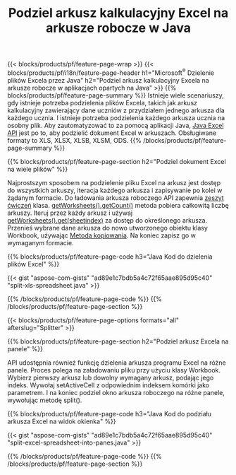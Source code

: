 ﻿---
title: Podziel arkusz kalkulacyjny Excel na arkusze robocze w Java
url: /pl/java/splitter/
description: Java kody źródłowe wyjaśniające, jak podzielić pliki Microsoft Excel na wiele dokumentów przy użyciu Javabiblioteki Excel
---
{{< blocks/products/pf/feature-page-wrap >}}
{{< blocks/products/pf/i18n/feature-page-header h1="Microsoft<sup>&reg;</sup> Dzielenie plików Excela przez Java" h2="Podziel arkusz kalkulacyjny Excela na arkusze robocze w aplikacjach opartych na Java" >}}
{{% blocks/products/pf/feature-page-summary %}}
Istnieje wiele scenariuszy, gdy istnieje potrzeba podzielenia plików Excela, takich jak arkusz kalkulacyjny zawierający dane uczniów z przydziałem jednego arkusza dla każdego ucznia. I istnieje potrzeba podzielenia każdego arkusza ucznia na osobny plik. Aby zautomatyzować to za pomocą aplikacji Java, [Java Excel API](/cells/java/) jest po to, aby podzielić dokument Excel w arkuszach. Obsługiwane formaty to XLS, XLSX, XLSB, XLSM, ODS. 
{{% /blocks/products/pf/feature-page-summary %}}

{{% blocks/products/pf/feature-page-section h2="Podziel dokument Excel na wiele plików" %}}

Najprostszym sposobem na podzielenie pliku Excel na arkusz jest dostęp do wszystkich arkuszy, iteracja każdego arkusza i zapisywanie po kolei w żądanym formacie. Do ładowania arkusza roboczego API zapewnia [zeszyt ćwiczeń](https://reference.aspose.com/cells/java/com.aspose.cells/Workbook) klasa. [getWorksheets().getCount()](https://reference.aspose.com/cells/java/com.aspose.cells/worksheetcollection#Count) metoda pobiera całkowitą liczbę arkuszy. Iteruj przez każdy arkusz i używaj [getWorksheets().get(sheetindex)](https://reference.aspose.com/cells/java/com.aspose.cells/worksheetcollection#get) za dostęp do określonego arkusza. Przenieś wybrane dane arkusza do nowo utworzonego obiektu klasy Workbook, używając [Metoda kopiowania](https://reference.aspose.com/cells/java/com.aspose.cells/workbook#copy(com.aspose.cells.Workbook)). Na koniec zapisz go w wymaganym formacie.

{{% blocks/products/pf/feature-page-code h3="Java Kod do dzielenia plików Excel" %}}

{{< gist "aspose-com-gists" "ad89e1c7bdb5a4c72f65aae895d95c40" "split-xls-spreadsheet.java" >}}

{{% /blocks/products/pf/feature-page-code %}}
{{% /blocks/products/pf/feature-page-section %}}

{{< blocks/products/pf/feature-page-options formats="all" afterslug="Splitter" >}}

{{% blocks/products/pf/feature-page-section h2="Podziel arkusz Excela na panele" %}}

API udostępnia również funkcję dzielenia arkusza programu Excel na różne panele. Proces polega na załadowaniu pliku przy użyciu klasy Workbook. Wybierz pierwszy arkusz lub dowolny wymagany arkusz, podając jego indeks. Wywołaj setActiveCell z odpowiednim indeksem komórki jako parametrem. I na koniec podziel okno arkusza roboczego na różne panele, wywołując metodę split().

{{% blocks/products/pf/feature-page-code h3="Java Kod do podziału arkusza Excel na widok okienka" %}}

{{< gist "aspose-com-gists" "ad89e1c7bdb5a4c72f65aae895d95c40" "split-excel-spreadsheet-into-panes.java" >}}

{{% /blocks/products/pf/feature-page-code %}}
{{% /blocks/products/pf/feature-page-section %}}